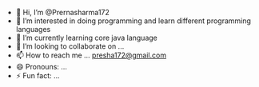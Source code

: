 - 👋 Hi, I’m @Prernasharma172
- 👀 I’m interested in doing programming and learn different programming languages 
- 🌱 I’m currently learning core java language 
- 💞️ I’m looking to collaborate on ...
- 📫 How to reach me ... presha172@gmail.com
- 😄 Pronouns: ...
- ⚡ Fun fact: ...

<!---
Prernasharma172/Prernasharma172 is a ✨ special ✨ repository because its `README.md` (this file) appears on your GitHub profile.
You can click the Preview link to take a look at your changes.
--->
